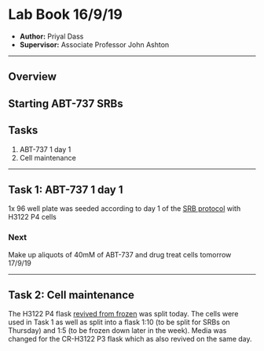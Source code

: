 # Lab Book 16/9/19
- **Author:** Priyal Dass
- **Supervisor:** Associate Professor John Ashton
------------------------------------------------------------------
## Overview

Starting ABT-737 SRBs
------------------------------------------------------------------
## Tasks

1. ABT-737 1 day 1
2. Cell maintenance

------------------------------------------------------------------
## Task 1: ABT-737 1 day 1

1x 96 well plate was seeded according to day 1 of the [SRB protocol](../Protocols/SRB_Cytotoxicity_assay.md) with H3122 P4 cells

### Next
Make up aliquots of 40mM of ABT-737 and drug treat cells tomorrow 17/9/19

------------------------------------------------------------------
## Task 2: Cell maintenance

The H3122 P4 flask [revived from frozen](../Daily_lab_book/LB_19-09-09.md) was split today. The cells were used in Task 1 as well as split into a flask 1:10 (to be split for SRBs on Thursday) and 1:5 (to be frozen down later in the week). Media was changed for the CR-H3122 P3 flask which as also revived on the same day.
